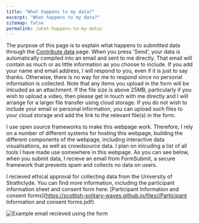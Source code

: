```yaml
---
title: "What happens to my data?"
excerpt: "What happens to my data?"
sitemap: false
permalink: /what-happens-to-my-data/
---
```


The purpose of this page is to explain what happens to submitted data through the [Contribute data](/submit-data) page. 
When you press 'Send', your data is automatically compiled into an email and sent to me directly. That email will contain as much or as little information as you choose to include. If you add your name and email address, I will respond to you, even if it is just to say thanks. Otherwise, there is no way for me to respond since no personal information is collected. 
Note that any items you upload in the form will be inlcuded as an attachment. If the file size is above 25MB, particularly if you wish to upload a video, then please get in touch with me directly and I will arrange for a larger file transfer using cloud storage. If you do not wish to include your email or personal information, you can upload such files to your cloud storage and add the link to the relevant file(s) in the form.

I use open source frameworks to make this webpage work. Therefore, I rely on a number of different systems for hosting this webpage, building the different components of the webpage, including interactive data visualisations, as well as crowdsource data.  I plan on inlcuding a list of all tools I have made use somewhere in this webpage.
As you can see below, when you submit data, I recieve an email from FormSubmit, a secure framework that prevents spam and collects no data on users. 

I recieved ethical approval for collecting data from the University of Strathclyde. You can find more information, including the participant information sheet and consent form here: [Participant Information and consent forms](https://scottish-solitary-waves.github.io/files//Participant Information and consent forms.pdf)

![Example email recieved using the form](https://user-images.githubusercontent.com/108955232/178751630-49820233-37e7-40f9-b82b-594d32c46889.png)

